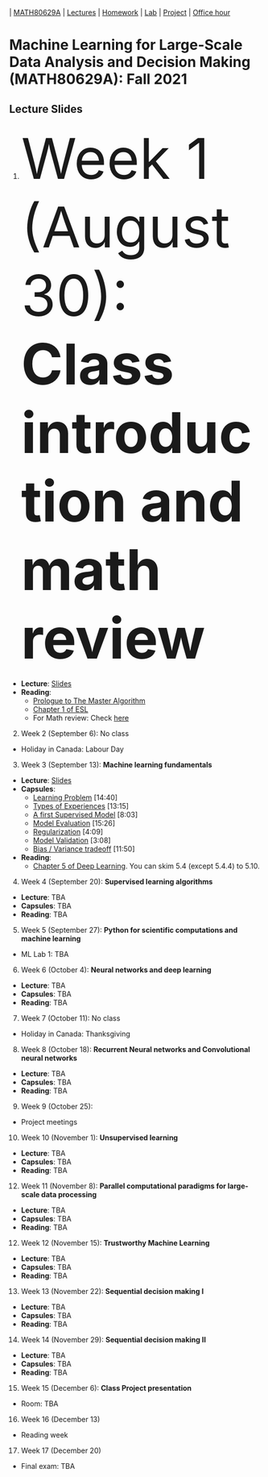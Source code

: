 | [MATH80629A](main.md) | [Lectures](lectures.md) | [Homework](homework.md) | [Lab](lab.md) | [Project](project.md) | [Office hour](office_hr.md)
# Machine Learning for Large-Scale Data Analysis and Decision Making (MATH80629A): Fall 2021

## Lecture Slides

1. <span style="font-size:8em;">Week 1 (August 30): **Class introduction and math review**</span>
- **Lecture**: [Slides]()
- **Reading**: 
  * [Prologue to The Master Algorithm](http://homes.cs.washington.edu/~pedrod/Prologue.pdf)
  * [Chapter 1 of ESL](https://web.stanford.edu/~hastie/Papers/ESLII.pdf)
  * For Math review: Check [here](http://www.cs.toronto.edu/~lcharlin/courses/80-629/math_resources.html)

2. Week 2 (September 6): No class
- Holiday in Canada: Labour Day

3. Week 3 (September 13): **Machine learning fundamentals** 
- **Lecture**: [Slides]()
- **Capsules**:  
  * [Learning Problem](https://youtu.be/XHjYLAooCQI) [14:40]
  * [Types of Experiences](https://youtu.be/bUrw6MWiI7E) [13:15]
  * [A first Supervised Model](https://www.youtube.com/watch?v=fu8IBbPREBg) [8:03]
  * [Model Evaluation](https://youtu.be/jB69v09vrn8) [15:26]
  * [Regularization](https://www.youtube.com/watch?v=SFzhFrWOTEI) [4:09]
  * [Model Validation](https://www.youtube.com/watch?v=WoFGyFvyoeo) [3:08]
  * [Bias / Variance tradeoff](https://www.youtube.com/watch?v=L5Hehy9s8SI) [11:50]
- **Reading**:  
  * [Chapter 5 of Deep Learning](http://www.deeplearningbook.org/contents/ml.html). You can skim 5.4 (except 5.4.4) to 5.10.  

4. Week 4 (September 20): **Supervised learning algorithms** 
- **Lecture**: TBA
- **Capsules**: TBA
- **Reading**: TBA

5. Week 5 (September 27): **Python for scientific computations and machine learning** 
- ML Lab 1: TBA

6. Week 6 (October 4): **Neural networks and deep learning** 
- **Lecture**: TBA
- **Capsules**: TBA
- **Reading**: TBA

7. Week 7 (October 11): No class
* Holiday in Canada: Thanksgiving

8. Week 8 (October 18): **Recurrent Neural networks and Convolutional neural networks** 
- **Lecture**: TBA
- **Capsules**: TBA
- **Reading**: TBA

9. Week 9 (October 25): 
- Project meetings

10. Week 10 (November 1): **Unsupervised learning** 
- **Lecture**: TBA
- **Capsules**: TBA
- **Reading**: TBA

12. Week 11 (November 8): **Parallel computational paradigms for large-scale data processing**
- **Lecture**: TBA
- **Capsules**: TBA
- **Reading**: TBA

12. Week 12 (November 15): **Trustworthy Machine Learning** 
- **Lecture**: TBA
- **Capsules**: TBA
- **Reading**: TBA

13. Week 13 (November 22): **Sequential decision making I** 
- **Lecture**: TBA
- **Capsules**: TBA
- **Reading**: TBA

14. Week 14 (November 29): **Sequential decision making II** 
- **Lecture**: TBA
- **Capsules**: TBA
- **Reading**: TBA

15. Week 15 (December 6): **Class Project presentation**
* Room: TBA

16. Week 16 (December 13)
* Reading week

17. Week 17 (December 20)
* Final exam: TBA



